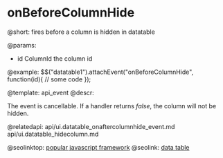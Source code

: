 onBeforeColumnHide
=============

@short:
	fires before a column is hidden in datatable

@params:

- id		ColumnId		the column id

@example:
$$("datatable1").attachEvent("onBeforeColumnHide", function(id){
	// some code 
});

@template:	api_event
@descr:

The event is cancellable. If a handler returns *false*, the column will not be hidden. 

@relatedapi:
api/ui.datatable_onaftercolumnhide_event.md
api/ui.datatable_hidecolumn.md



@seolinktop: [popular javascript framework](https://webix.com)
@seolink: [data table](https://webix.com/widget/datatable/)
